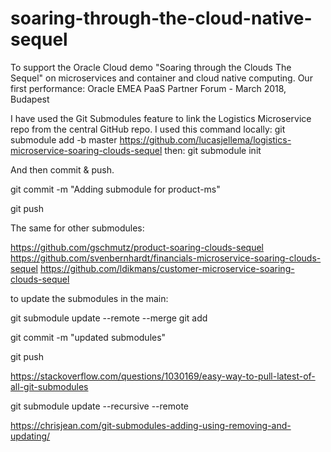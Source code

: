 # soaring-through-the-cloud-native-sequel
To support the Oracle Cloud demo "Soaring through the Clouds The Sequel" on microservices and container and cloud native computing. Our first performance: Oracle EMEA PaaS Partner Forum - March 2018, Budapest

I have used the Git Submodules feature to link the Logistics Microservice repo from the central GitHub repo. 
I used this command locally:
git submodule add -b master https://github.com/lucasjellema/logistics-microservice-soaring-clouds-sequel
then:
git submodule init

And then commit & push.

git commit -m "Adding submodule for product-ms"

git push


The same for other submodules:

https://github.com/gschmutz/product-soaring-clouds-sequel
https://github.com/svenbernhardt/financials-microservice-soaring-clouds-sequel
https://github.com/ldikmans/customer-microservice-soaring-clouds-sequel


to update the submodules in the main:

git submodule update --remote --merge
git add <each submodule that was updated>

git commit -m "updated submodules"

git push

https://stackoverflow.com/questions/1030169/easy-way-to-pull-latest-of-all-git-submodules

git submodule update --recursive --remote

https://chrisjean.com/git-submodules-adding-using-removing-and-updating/

